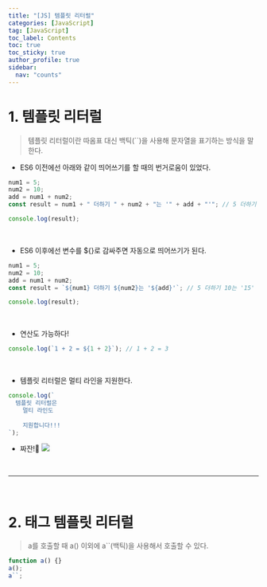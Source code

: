 ```yaml
---
title: "[JS] 템플릿 리터럴"
categories: [JavaScript]
tag: [JavaScript]
toc_label: Contents
toc: true
toc_sticky: true
author_profile: true
sidebar:
  nav: "counts"
---
```


# 1. 템플릿 리터럴

> 템플릿 리터럴이란 따옴표 대신 백틱(``)을 사용해 문자열을 표기하는 방식을 말한다.

- ES6 이전에선 아래와 같이 띄어쓰기를 할 때의 번거로움이 있었다.

```jsx
num1 = 5;
num2 = 10;
add = num1 + num2;
const result = num1 + " 더하기 " + num2 + "는 '" + add + "'"; // 5 더하기 10는 '15'

console.log(result);
```

<br>

- ES6 이후에선 변수를 ${}로 감싸주면 자동으로 띄어쓰기가 된다.

```jsx
num1 = 5;
num2 = 10;
add = num1 + num2;
const result = `${num1} 더하기 ${num2}는 '${add}'`; // 5 더하기 10는 '15'

console.log(result);
```

<br>

- 연산도 가능하다!

```jsx
console.log(`1 + 2 = ${1 + 2}`); // 1 + 2 = 3
```

<br>

- 템플릿 리터럴은 멀티 라인을 지원한다.

```jsx
console.log(`
  템플릿 리터럴은
    멀티 라인도
    
    지원합니다!!!
`);
```

- 짜잔!🎇
  ![](https://velog.velcdn.com/images/sieunpark/post/7d6271d9-6c91-4a11-8f97-c587152979f0/image.png)

<br>

---

<br>

# 2. 태그 템플릿 리터럴

> a를 호출할 때 a() 이외에 a``(백틱)을 사용해서 호출할 수 있다.

```jsx
function a() {}
a();
a``;
```
